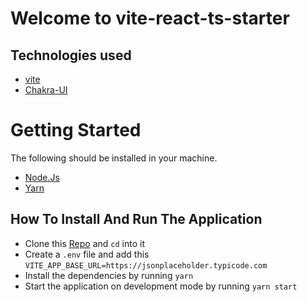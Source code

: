 # Welcome to vite-react-ts-starter

## Technologies used

- [vite](https://vitejs.dev/)
- [Chakra-UI](https://chakra-ui.com/)

# Getting Started

The following should be installed in your machine.

- [Node.Js](https://nodejs.org/en/download/)
- [Yarn](https://yarnpkg.com/)

## How To Install And Run The Application

- Clone this [Repo](https://github.com/5iveemmy/ace-coin-pay) and `cd` into it
- Create a `.env` file and add this `VITE_APP_BASE_URL=https://jsonplaceholder.typicode.com`
- Install the dependencies by running `yarn`
- Start the application on development mode by running `yarn start`
